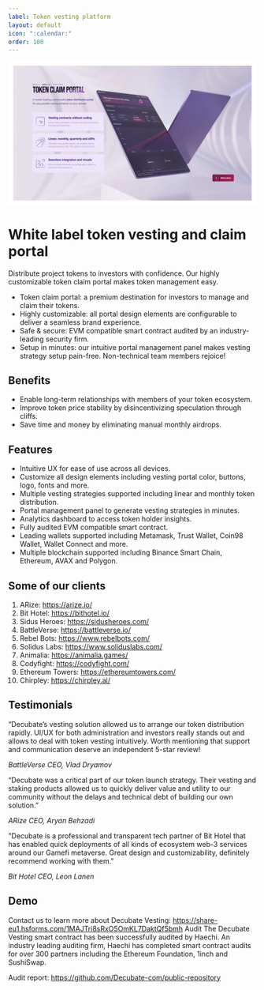 ```yaml
---
label: Token vesting platform
layout: default
icon: ":calendar:"
order: 100
---
```

![](../static/ATV.png)
# White label token vesting and claim portal

Distribute project tokens to investors with confidence. Our highly customizable token claim portal makes token management easy. 

- Token claim portal: a premium destination for investors to manage and claim their tokens. 
- Highly customizable: all portal design elements are configurable to deliver a seamless brand experience.
- Safe & secure: EVM compatible smart contract audited by an industry-leading security firm.
- Setup in minutes: our intuitive portal management panel makes vesting strategy setup pain-free. Non-technical team members rejoice!

## Benefits
- Enable long-term relationships with members of your token ecosystem.
- Improve token price stability by disincentivizing speculation through cliffs.
- Save time and money by eliminating manual monthly airdrops.

## Features

- Intuitive UX for ease of use across all devices.
- Customize all design elements including vesting portal color, buttons, logo, fonts and more. 
- Multiple vesting strategies supported including linear and monthly token distribution.
- Portal management panel to generate vesting strategies in minutes.
- Analytics dashboard to access token holder insights.
- Fully audited EVM compatible smart contract.
- Leading wallets supported including Metamask, Trust Wallet, Coin98 Wallet, Wallet Connect and more.
- Multiple blockchain supported including Binance Smart Chain, Ethereum, AVAX and Polygon.

## Some of our clients
1. ARize: https://arize.io/ 
2. Bit Hotel: https://bithotel.io/ 
3. Sidus Heroes: https://sidusheroes.com/ 
4. BattleVerse: https://battleverse.io/ 
5. Rebel Bots: https://www.rebelbots.com/ 
6. Solidus Labs: https://www.soliduslabs.com/ 
7. Animalia: https://animalia.games/ 
8. Codyfight: https://codyfight.com/
9. Ethereum Towers: https://ethereumtowers.com/ 
10. Chirpley: https://chirpley.ai/

## Testimonials
“Decubate’s vesting solution allowed us to arrange our token distribution rapidly. UI/UX for both administration and investors really stands out and allows to deal with token vesting intuitively. Worth mentioning that support and communication deserve an independent 5-star review!

_BattleVerse CEO, Vlad Dryamov_

“Decubate was a critical part of our token launch strategy. Their vesting and staking products allowed us to quickly deliver value and utility to our community without the delays and technical debt of building our own solution.”

_ARize CEO, Aryan Behzadi_

"Decubate is a professional and transparent tech partner of Bit Hotel that has enabled quick deployments of all kinds of ecosystem web-3 services around our Gamefi metaverse. Great design and customizability, definitely recommend working with them."

_Bit Hotel CEO, Leon Lanen_

## Demo
Contact us to learn more about Decubate Vesting: https://share-eu1.hsforms.com/1MAJTri8sRxO5OmKL7DaktQf5bmh 
Audit
The Decubate Vesting smart contract has been successfully audited by Haechi. An industry leading auditing firm, Haechi has completed smart contract audits for over 300 partners including the Ethereum Foundation, 1inch and SushiSwap.

Audit report: https://github.com/Decubate-com/public-repository
